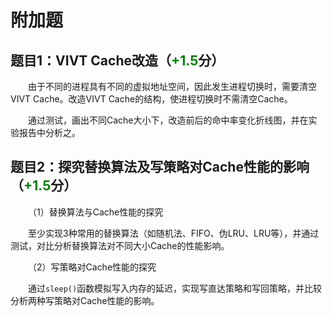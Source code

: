 # 附加题

## 题目1：VIVT Cache改造（<font color=green>**+1.5**</font>分）

&emsp;&emsp;由于不同的进程具有不同的虚拟地址空间，因此发生进程切换时，需要清空VIVT Cache。改造VIVT Cache的结构，使进程切换时不需清空Cache。

&emsp;&emsp;通过测试，画出不同Cache大小下，改造前后的命中率变化折线图，并在实验报告中分析之。



## 题目2：探究替换算法及写策略对Cache性能的影响（<font color=green>**+1.5**</font>分）

&emsp;&emsp;（1）替换算法与Cache性能的探究

&emsp;&emsp;至少实现3种常用的替换算法（如随机法、FIFO、伪LRU、LRU等），并通过测试，对比分析替换算法对不同大小Cache的性能影响。

&emsp;&emsp;（2）写策略对Cache性能的探究

&emsp;&emsp;通过`sleep()`函数模拟写入内存的延迟，实现写直达策略和写回策略，并比较分析两种写策略对Cache性能的影响。
